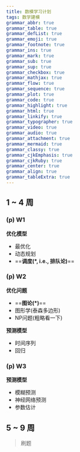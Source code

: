 ```yaml
---
title: 数模学习计划
tags: 数学建模
grammar_abbr: true
grammar_table: true
grammar_defList: true
grammar_emoji: true
grammar_footnote: true
grammar_ins: true
grammar_mark: true
grammar_sub: true
grammar_sup: true
grammar_checkbox: true
grammar_mathjax: true
grammar_flow: true
grammar_sequence: true
grammar_plot: true
grammar_code: true
grammar_highlight: true
grammar_html: true
grammar_linkify: true
grammar_typographer: true
grammar_video: true
grammar_audio: true
grammar_attachment: true
grammar_mermaid: true
grammar_classy: true
grammar_cjkEmphasis: true
grammar_cjkRuby: true
grammar_center: true
grammar_align: true
grammar_tableExtra: true
---
```


## 1 ~ 4 周

### (p) W1

**优化模型**

* 最优化
* 动态规划
* ==**调度(\*, i.e., 排队论)**==

### (p) W2

**优化问题**

* ==**图论(\*)**==
* 图形学(泰森多边形)
* NP问题(粗略看一下)

**预测模型**

* 时间序列
* 回归

### (p) W3

**预测模型**

* 模糊预测
* 神经网络预测
* 参数估计

## 5 ~ 9 周

> 刷题